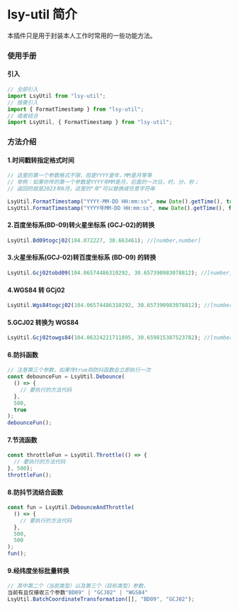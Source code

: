 # lsy-util 简介

本插件只是用于封装本人工作时常用的一些功能方法。

### 使用手册

#### 引入

```js
// 全部引入
import LsyUtil from "lsy-util";
// 按需引入
import { FormatTimestamp } from "lsy-util";
// 或者结合
import LsyUtil, { FormatTimestamp } from "lsy-util";
```

### 方法介绍

#### 1.时间戳转指定格式时间

```js
// 这里的第一个参数格式不限，但是YYYY是年，MM是月等等
// 举例：如果你传的第一个参数是YYYY年MM是月，后面的一次日，时，分，秒；
// 返回的就是2023年6月，这里的"年"可以替换成任意字符串

LsyUtil.FormatTimestamp("YYYY-MM-DD HH:mm:ss", new Date().getTime(), true); // 2023-06-14 32:32:32
LsyUtil.FormatTimestamp("YYYY年MM-DD HH:mm:ss", new Date().getTime(), false); // 2023年6-14 32:32:32
```

#### 2.百度坐标系(BD-09)转火星坐标系 (GCJ-02)的转换

```js
LsyUtil.Bd09togcj02(104.072227, 30.663461); //[number,number]
```

#### 3.火星坐标系(GCJ-02)转百度坐标系 (BD-09) 的转换

```js
LsyUtil.Gcj02tobd09(104.06574486310292, 30.657390983078812); //[number,number]
```

#### 4.WGS84 转 GCj02

```js
LsyUtil.Wgs84togcj02(104.06574486310292, 30.657390983078812); //[number,number]
```

#### 5.GCJ02 转换为 WGS84

```js
LsyUtil.Gcj02towgs84(104.06324221711895, 30.659815387523782); //[number,number]
```

#### 6.防抖函数

```js
// 注意第三个参数，如果传true则防抖函数会立即执行一次
const debounceFun = LsyUtil.Debounce(
  () => {
    // 要执行的方法代码
  },
  500,
  true
);
debounceFun();
```

#### 7.节流函数

```js
const throttleFun = LsyUtil.Throttle(() => {
  // 要执行的方法代码
}, 500);
throttleFun();
```

#### 8.防抖节流结合函数

```js
const fun = LsyUtil.DebounceAndThrottle(
  () => {
    // 要执行的方法代码
  },
  500,
  500
);
fun();
```

#### 9.经纬度坐标批量转换

```js
// 其中第二个（当前类型）以及第三个（目标类型）参数，
当前有且仅接收三个参数"BD09" | "GCJ02" | "WGS84"
LsyUtil.BatchCoordinateTransformation([], "BD09", "GCJ02");
```
